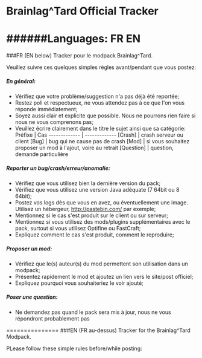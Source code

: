 # Brainlag^Tard Official Tracker
######Languages: FR EN
===============
###FR (EN below)
Tracker pour le modpack Brainlag^Tard.

Veuillez suivre ces quelques simples règles avant/pendant que vous postez:

##### En général:
- Vérifiez que votre problème/suggestion n'a pas déjà été reportée;
- Restez poli et respectueux, ne vous attendez pas à ce que l'on vous réponde immédiatement;
- Soyez aussi clair et explicite que possible. Nous ne pourrons rien faire si nous ne vous comprenons pas;
- Veuillez écrire clairement dans le titre le sujet ainsi que sa catégorie:
Préfixe  | Cas
------------- | -------------
[Crash]  | crash serveur ou client
[Bug]  | bug qui ne cause pas de crash
[Mod]  | si vous souhaitez proposer un mod à l'ajout, voire au retrait
[Question]  | question, demande particulière

##### Reporter un bug/crash/erreur/anomalie:
- Vérifiez que vous utilisez bien la dernière version du pack;
- Vérifiez que vous utilisez une version Java adéquate (7 64bit ou 8 64bit);
- Postez vos logs dès que vous en avez, ou éventuellement une image. Utilisez un hébergeur, http://pastebin.com/ par exemple;
- Mentionnez si le cas s'est produit sur le client ou sur serveur;
- Mentionnez si vous utilisez des mods/plugins supplémentaires avec le pack, surtout si vous utilisez Optifine ou FastCraft;
- Expliquez comment le cas s'est produit, comment le reproduire;

##### Proposer un mod:
- Vérifiez que le(s) auteur(s) du mod permettent son utilisation dans un modpack;
- Présentez rapidement le mod et ajoutez un lien vers le site/post officiel;
- Expliquez pourquoi vous souhaiteriez le voir ajouté;

##### Poser une question:
- Ne demandez pas quand le pack sera mis à jour, nous ne vous répondront probablement pas

===============
###EN (FR au-dessus)
Tracker for the Brainlag^Tard Modpack.

PLease follow these simple rules before/while posting:
